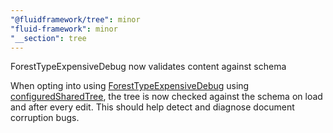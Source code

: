 ```yaml
---
"@fluidframework/tree": minor
"fluid-framework": minor
"__section": tree
---
```

ForestTypeExpensiveDebug now validates content against schema

When opting into using [ForestTypeExpensiveDebug](https://fluidframework.com/docs/api/fluid-framework/#foresttypeexpensivedebug-variable) using [configuredSharedTree](https://fluidframework.com/docs/api/fluid-framework/#configuredsharedtree-function), the tree is now checked against the schema on load and after every edit.
This should help detect and diagnose document corruption bugs.
